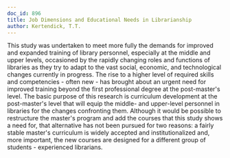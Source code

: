 ```yaml
---
doc_id: 896
title: Job Dimensions and Educational Needs in Librarianship
author: Kertendick, T.T.
---
```


This study was undertaken to meet more fully the demands for
improved and expanded training of library personnel, especially at the
middle and upper levels, occasioned by the rapidly changing roles and
functions of libraries as they try to adapt to the vast social, economic,
and technological changes currently in progress.  The rise to a higher
level of required skills and competencies - often new - has brought about
an urgent need for improved training beyond the first professional
degree at the post-master's level.  The basic purpose of this research is
curriculum development at the post-master's level that will equip the
middle- and upper-level personnel in libraries for the changes confronting
them.  Although it would be possible to restructure the master's program
and add the courses that this study shows a need for, that alternative
has not been pursued for two reasons: a fairly stable master's curriculum
is widely accepted and institutionalized and, more important, the new
courses are designed for a different group of students - experienced
librarians.